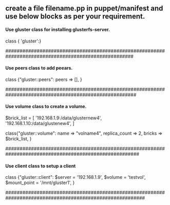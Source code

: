## create a file filename.pp in puppet/manifest and use below blocks as per your requirement.
#### Use gluster class for installing glusterfs-server.


   class { 'gluster':}


#####################################################################################################

#### Use peers class to add peears.

   class {"gluster::peers":
           peers => [],
         } 

######################################################################################################

#### Use volume class to create a volume.


   $brick_list = [
                   '192.168.1.9:/data/glusternew4',
                   '192.168.1.10:/data/glustenew4',
                 ] 

   class{"gluster::volume":
           name => "volname4",
           replica_count => 2,
           bricks => $brick_list,
        } 

#######################################################################################################

#### Use client class to setup a client


class {"gluster::client":
$server = '192.168.1.9',
$volume = 'testvol',
$mount_point = '/mnt/gluster1',
}


#########################################################################################################

